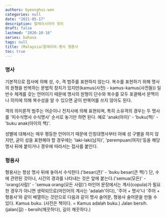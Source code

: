 ```yaml
---
authors: byeonghui-won
categories: null
date: "2021-05-17"
description: 말레이시아어 정리
draft: false
lastmod: "2020-10-16"
series: bahasa
tags: null
title: (Malaysia)말레이어-명사 형용사
toc: true
---
```


### 명사

기본적으로 접사에 의해 성, 수, 격 범주를 표현하지 않는다. 복수를 표현하기 위해 명사의 원형을 반복하는 문법적 장치가 있지만(kamus(사전) - kamus-kamus(사전들)) 일반수 체계를 갖는 언어이기 때문에 명사의 원형이 단수와 복수를 모두 포괄해서 문맥이나 의미에 의해 복수성을 알 수 있으면 굳이 반복어를 쓰지 않아도 된다. 

격의 의미론적 범주는 어순이나 전치사에 의해 표현되며, 특히 소유격의 경우는 두 명사를 '피수식명사 수식명사' 순서로 놓기만 하면 된다. 예로 'anak(아이)' - 'buku(책)' - 'buku anak(아이의 책)'. 

성별에 대해서는 매우 평등한 언어이기 때문에 인칭대명사부터 아예 성 구별을 하지 않지만, 굳이 성을 표현해야 할 경우에는 'laki-laki(남자)', 'perempuan(여자)'등을 해당 명사 뒤에 붙이거나 경우에 따라서는 접사를 붙인다.

### 형용사

형용사는 항상 명사 뒤에 놓아서 수식한다.('besar(큰)' - 'buku besar(큰 책)') 단, 수에 관련된 것이나, 시간의 경과를 나타내는 것은 앞에 붙는다.('semua(모든)' - 'orang(사람)' - 'semua orang(모든 사람)')
마인어 문장에서는 계사(copula)가 필요한 경우가 아니면 생략되므로(마인어의 계사는 'adalah'이다), '주어 + 명사'나 '주어 + 형용사'와 같이 배열하는 것만으로 다음과 같이 명사 술어문, 형용사 술어문을 만들 수 있다.
Kamus buku. (사전은 책이다. = Kamus adalah buku.)
Jalan bersih. (jalan(길) - bersih(깨끗하다), 길이 깨끗하다.)

